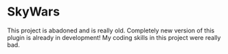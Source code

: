 # SkyWars
This project is abadoned and is really old. Completely new version of this plugin is already in development!
My coding skills in this project were really bad.
